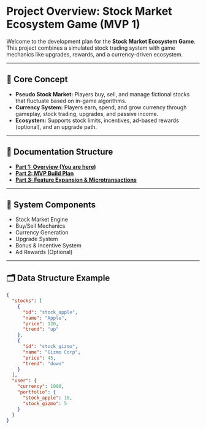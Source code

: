 # Project Overview: Stock Market Ecosystem Game (MVP 1)

Welcome to the development plan for the **Stock Market Ecosystem Game**.  
This project combines a simulated stock trading system with game mechanics like upgrades, rewards, and a currency-driven ecosystem.

---

## 🎯 Core Concept

- **Pseudo Stock Market:** Players buy, sell, and manage fictional stocks that fluctuate based on in-game algorithms.
- **Currency System:** Players earn, spend, and grow currency through gameplay, stock trading, upgrades, and passive income.
- **Ecosystem:** Supports stock limits, incentives, ad-based rewards (optional), and an upgrade path.

---

## 📑 Documentation Structure

- **[Part 1: Overview (You are here)](./PART1_OVERVIEW.md)**
- **[Part 2: MVP Build Plan](./PART2_MVP_PLAN.md)**
- **[Part 3: Feature Expansion & Microtransactions](./PART3_FEATURES.md)**

---

## 🧩 System Components

- Stock Market Engine
- Buy/Sell Mechanics
- Currency Generation
- Upgrade System
- Bonus & Incentive System
- Ad Rewards (Optional)

---

## 🗂 Data Structure Example

```json
{
  "stocks": [
    {
      "id": "stock_apple",
      "name": "Apple",
      "price": 120,
      "trend": "up"
    },
    {
      "id": "stock_gizmo",
      "name": "Gizmo Corp",
      "price": 45,
      "trend": "down"
    }
  ],
  "user": {
    "currency": 1000,
    "portfolio": {
      "stock_apple": 10,
      "stock_gizmo": 5
    }
  }
}
